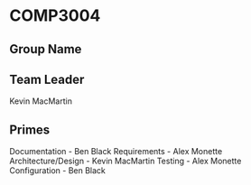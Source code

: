 COMP3004
========

Group Name
----------


Team Leader
-----------
Kevin MacMartin

Primes
------
Documentation - Ben Black
Requirements - Alex Monette
Architecture/Design - Kevin MacMartin
Testing - Alex Monette
Configuration - Ben Black